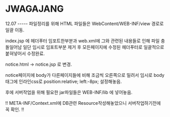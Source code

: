 # JWAGAJANG

12.07 -----
파일정리를 위해 HTML 파일들은 WebContent/WEB-INF/view 경로로 일괄 이동.

index.jsp 에 헤더푸터 임포트한부분과 web.xml에 그와 관련된 내용들로 인해 파일 충돌일어남
일단 임시로 임포트부분 제거 후 모든페이지에 수정된 헤더푸터로 일괄적으로 붙혀넣어서 수정완료.

notice.html -> notice.jsp 로 변경.

notice페이지에 body가 다른페이지들에 비해 조금씩 오른쪽으로 밀려서 
임시로 body태그에 인라인css로 position:relative; left:-8px; 설정해놓음.

후에 서버작업을 위해 필요한 jar파일들은 WEB-INF/lib 에 넣어놓음.

!! META-INF/Context.xml에 DB관련 Resource작성해놓았으니 서버작업하기전에 꼭 확인. !!
